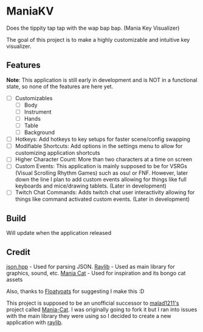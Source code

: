 # ManiaKV
Does the tippity tap tap with the wap bap bap. (Mania Key Visualizer)

The goal of this project is to make a highly customizable and intuitive key visualizer.

## Features
**Note**: This application is still early in development and is NOT in a functional state, so none of the features are here yet.

- [ ] Customizables
	- [ ] Body
	- [ ] Instrument
	- [ ] Hands
	- [ ] Table
	- [ ] Background
- [ ] Hotkeys: Add hotkeys to key setups for faster scene/config swapping
- [ ] Modifiable Shortcuts: Add options in the settings menu to allow for customizing application shortcuts
- [ ] Higher Character Count: More than two characters at a time on screen
- [ ] Custom Events: This application is mainly supposed to be for VSRGs (Visual Scrolling Rhythm Games) such as osu! or FNF. However, later down the line I plan to add custom events allowing for things like full keyboards and mice/drawing tablets. (Later in development)
- [ ] Twitch Chat Commands: Adds twitch chat user interactivity allowing for things like command activated custom events. (Later in development)

## Build
Will update when the application released

## Credit
[json.hpp](https://github.com/nlohmann/json) - Used for parsing JSON.
[Raylib](https://github.com/raysan5/raylib) - Used as main library for graphics, sound, etc.
[Mania Cat](https://github.com/malad1211/Mania-Cat) - Used for inspiration and its bongo cat assets

Also, thanks to [Floatyoats](https://github.com/Floatyoats) for suggesting I make this :D

This project is supposed to be an unofficial successor to [malad1211's](https://github.com/malad1211) project called [Mania-Cat](https://github.com/malad1211/Mania-Cat). 
I was originally going to fork it but I ran into issues with the main library they were using so I decided to create a new application with [raylib](https://github.com/raysan5/raylib).

